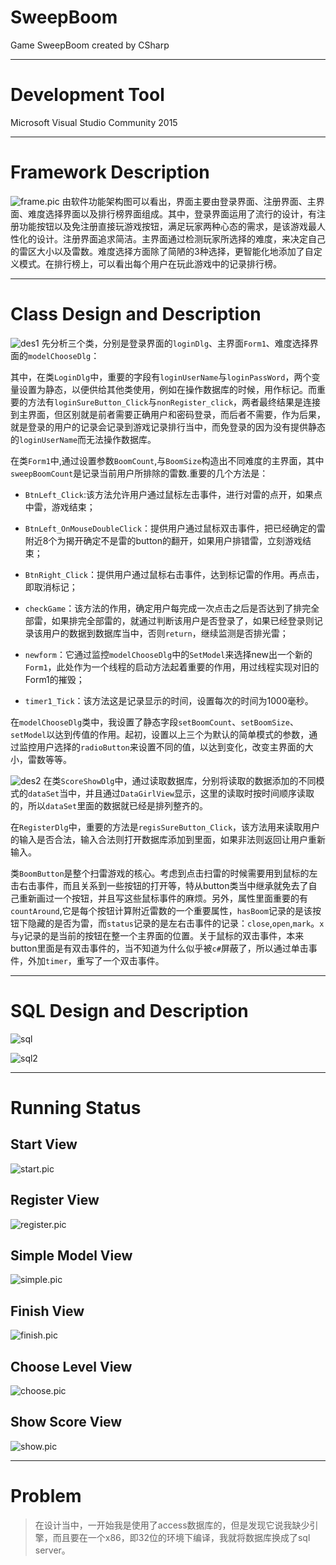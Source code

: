 # SweepBoom
Game SweepBoom created by CSharp

---

# Development Tool
Microsoft Visual Studio Community 2015

---

# Framework Description
![frame.pic](https://github.com/kwongtailau/SweepBoom/blob/master/image/frame.png)
由软件功能架构图可以看出，界面主要由登录界面、注册界面、主界面、难度选择界面以及排行榜界面组成。其中，登录界面运用了流行的设计，有注册功能按钮以及免注册直接玩游戏按钮，满足玩家两种心态的需求，是该游戏最人性化的设计。注册界面追求简洁。主界面通过检测玩家所选择的难度，来决定自己的雷区大小以及雷数。难度选择方面除了简陋的3种选择，更智能化地添加了自定义模式。在排行榜上，可以看出每个用户在玩此游戏中的记录排行榜。

---

# Class Design and Description
![des1](https://github.com/kwongtailau/SweepBoom/blob/master/image/des.png)
先分析三个类，分别是登录界面的`loginDlg`、主界面`Form1`、难度选择界面的`modelChooseDlg`：

其中，在类`LoginDlg`中，重要的字段有`loginUserName`与`loginPassWord`，两个变量设置为静态，以便供给其他类使用，例如在操作数据库的时候，用作标记。而重要的方法有`loginSureButton_Click`与`nonRegister_click`，两者最终结果是连接到主界面，但区别就是前者需要正确用户和密码登录，而后者不需要，作为后果，就是登录的用户的记录会记录到游戏记录排行当中，而免登录的因为没有提供静态的`loginUserName`而无法操作数据库。

在类`Form1`中,通过设置参数`BoomCount`,与`BoomSize`构造出不同难度的主界面，其中`sweepBoomCount`是记录当前用户所排除的雷数.重要的几个方法是：

- `BtnLeft_Click`:该方法允许用户通过鼠标左击事件，进行对雷的点开，如果点中雷，游戏结束；

- `BtnLeft_OnMouseDoubleClick`：提供用户通过鼠标双击事件，把已经确定的雷附近8个为揭开确定不是雷的button的翻开，如果用户排错雷，立刻游戏结束； 

- `BtnRight_Click`：提供用户通过鼠标右击事件，达到标记雷的作用。再点击，即取消标记；
- `checkGame`：该方法的作用，确定用户每完成一次点击之后是否达到了排完全部雷，如果排完全部雷的，就通过判断该用户是否登录了，如果已经登录则记录该用户的数据到数据库当中，否则`return`，继续监测是否排光雷；
- `newform`：它通过监控`modelChooseDlg`中的`SetModel`来选择new出一个新的`Form1`，此处作为一个线程的启动方法起着重要的作用，用过线程实现对旧的Form1的摧毁； 
- `timer1_Tick`：该方法这是记录显示的时间，设置每次的时间为1000毫秒。

在`modelChooseDlg`类中，我设置了静态字段`setBoomCount`、`setBoomSize`、`setModel`以达到传值的作用。起初，设置以上三个为默认的简单模式的参数，通过监控用户选择的`radioButton`来设置不同的值，以达到变化，改变主界面的大小，雷数等等。

![des2](https://github.com/kwongtailau/SweepBoom/blob/master/image/des2.png)
在类`ScoreShowDlg`中，通过读取数据库，分别将读取的数据添加的不同模式的`dataSet`当中，并且通过`DataGirlView`显示，这里的读取时按时间顺序读取的，所以`dataSet`里面的数据就已经是排列整齐的。

在`RegisterDlg`中，重要的方法是`regisSureButton_Click`，该方法用来读取用户的输入是否合法，输入合法则打开数据库添加到里面，如果非法则返回让用户重新输入。

类`BoomButton`是整个扫雷游戏的核心。考虑到点击扫雷的时候需要用到鼠标的左击右击事件，而且关系到一些按钮的打开等，特从button类当中继承就免去了自己重新画过一个按钮，并且写这些鼠标事件的麻烦。另外，属性里面重要的有`countAround`,它是每个按钮计算附近雷数的一个重要属性，`hasBoom`记录的是该按钮下隐藏的是否为雷，而`status`记录的是左右击事件的记录：`close`,`open`,`mark`。`x`与`y`记录的是当前的按钮在整一个主界面的位置。关于鼠标的双击事件，本来button里面是有双击事件的，当不知道为什么似乎被`c#`屏蔽了，所以通过单击事件，外加`timer`，重写了一个双击事件。

---

# SQL Design and Description
![sql](https://github.com/kwongtailau/SweepBoom/blob/master/image/sql.png)

![sql2](https://github.com/kwongtailau/SweepBoom/blob/master/image/sql2.png)

---

# Running Status
## Start View
![start.pic](https://github.com/kwongtailau/SweepBoom/blob/master/image/start.png)

## Register View
![register.pic](https://github.com/kwongtailau/SweepBoom/blob/master/image/register.png)

## Simple Model View
![simple.pic](https://github.com/kwongtailau/SweepBoom/blob/master/image/simple.png)

## Finish View
![finish.pic](https://github.com/kwongtailau/SweepBoom/blob/master/image/finish.png)

## Choose Level View
![choose.pic](https://github.com/kwongtailau/SweepBoom/blob/master/image/choose.png)

## Show Score View
![show.pic](https://github.com/kwongtailau/SweepBoom/blob/master/image/show.png)

---

# Problem
> 在设计当中，一开始我是使用了access数据库的，但是发现它说我缺少引擎，而且要在一个x86，即32位的环境下编译，我就将数据库换成了sql server。

